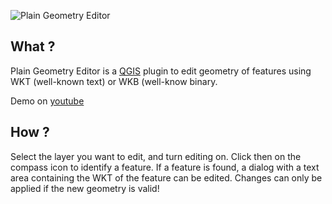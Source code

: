 ![Plain Geometry Editor](https://raw.github.com/3nids/plaingeometryeditor/25f1a0ad235e9c23fcbf668d426813d018a18a0d/icons/plaingeometryeditor-128.png)

## What ?

Plain Geometry Editor is a [QGIS](http://www.qgis.org) plugin to edit geometry of features using WKT (well-known text) or WKB (well-know binary.

Demo on [youtube](http://www.youtube.com/watch?v=NrDFMZS41BA&hd=1)

## How ?

Select the layer you want to edit, and turn editing on. 
Click then on the compass icon to identify a feature.
If a feature is found, a dialog with a text area containing the WKT of the feature can be edited.
Changes can only be applied if the new geometry is valid!
 


